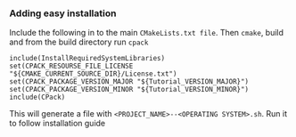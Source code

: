 




### Adding easy installation
Include the following in to the main `CMakeLists.txt file`. Then `cmake`, build 
and from the build directory run `cpack`
```
include(InstallRequiredSystemLibraries)
set(CPACK_RESOURSE_FILE_LICENSE "${CMAKE_CURRENT_SOURCE_DIR}/License.txt")
set(CPACK_PACKAGE_VERSION_MAJOR "${Tutorial_VERSION_MAJOR}")
set(CPACK_PACKAGE_VERSION_MINOR "${Tutorial_VERSION_MINOR}")
include(CPack)

```

This will generate a file with `<PROJECT_NAME>--<OPERATING SYSTEM>.sh`. Run it to follow
installation guide